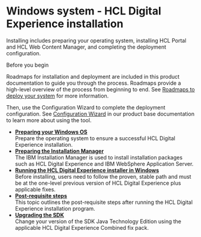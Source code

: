 # Windows system - HCL Digital Experience installation

Installing includes preparing your operating system, installing HCL Portal and HCL Web Content Manager, and completing the deployment configuration.

Before you begin

Roadmaps for installation and deployment are included in this product documentation to guide you through the process. Roadmaps provide a high-level overview of the process from beginning to end. See [Roadmaps to deploy your system](../../../../../get_started/plan_deployment/traditional_deployment/roadmaps/index.md) for more information.

Then, use the Configuration Wizard to complete the deployment configuration. See [Configuration Wizard](../../../../manage/portal_admin_tools/cfg_wizard/index.md) in our product base documentation to learn more about using the tool.

-   **[Preparing your Windows OS](../windows/prep_os-windows.md)**  
Prepare the operating system to ensure a successful HCL Digital Experience installation.
-   **[Preparing the Installation Manager](../windows/inst_iim-windows.md)**  
The IBM Installation Manager is used to install installation packages such as HCL Digital Experience and IBM WebSphere Application Server.
-   **[Running the HCL Digital Experience installer in Windows](../windows/running_install/index.md)**  
Before installing, users need to follow the proven, stable path and must be at the one-level previous version of HCL Digital Experience plus applicable fixes.
-   **[Post-requisite steps](../windows/inst_next_steps-windows.md)**  
This topic outlines the post-requisite steps after running the HCL Digital Experience installation program.
-   **[Upgrading the SDK](../windows/sdk_upgrade-windows.md)**  
Change your version of the SDK Java Technology Edition using the applicable HCL Digital Experience Combined fix pack.


